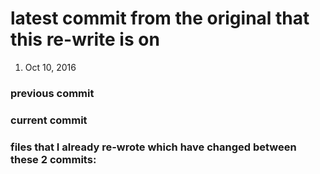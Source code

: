 # latest commit from the original that this re-write is on

1. Oct 10, 2016



### previous commit

### current commit

### files that I already re-wrote which have changed between these 2 commits:

